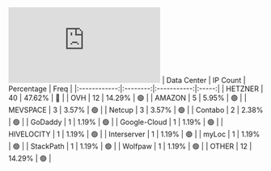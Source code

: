 ![Diagramm](https://github.com/obajay/StateSync-snapshots/blob/main/Projects/Aura/1/README.md)
| Data Center | IP Count | Percentage | Freq |
|:------------:|:--------:|:-----------:|:-----:|
| HETZNER | 40 | 47.62% | 🔴 |
| OVH | 12 | 14.29% | 🟢 |
| AMAZON | 5 | 5.95% | 🟢 |
| MEVSPACE | 3 | 3.57% | 🟢 |
| Netcup | 3 | 3.57% | 🟢 |
| Contabo | 2 | 2.38% | 🟢 |
| GoDaddy | 1 | 1.19% | 🟢 |
| Google-Cloud | 1 | 1.19% | 🟢 |
| HIVELOCITY | 1 | 1.19% | 🟢 |
| Interserver | 1 | 1.19% | 🟢 |
| myLoc | 1 | 1.19% | 🟢 |
| StackPath | 1 | 1.19% | 🟢 |
| Wolfpaw | 1 | 1.19% | 🟢 |
| OTHER | 12 | 14.29% | 🟢 |